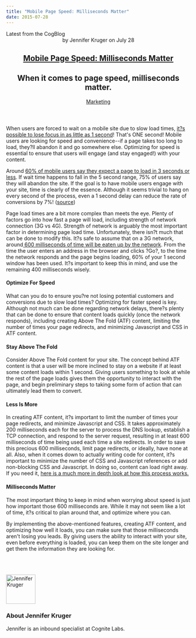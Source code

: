 ```yaml
---
title: "Mobile Page Speed: Milliseconds Matter"
date: 2015-07-28
---
```

<article itemscope itemtype="http://schema.org/Blog"> 
<div class="container outside"> 
 <div class="featured-post" style="background-image: url(&quot;//cdn2.hubspot.net/hubfs/440551/hourglass-620397_1280.jpg?t=1441046336424&quot;);"> 
  <div class="overlay"></div> 
  <div class="row-fluid"> 
   <span class="latest-post"> Latest from <span id="title" itemprop="name">the CogBlog</span> </span> 
  </div> 
  <header class="featured-header"> 
   <div class="row-fluid"> 
    <div class="span2"></div> 
    <div class="span8"> 
     <div class="row-fluid"> 
      <div class="span12 author">
        by 
       <span class="author-name" itemprop="author"><a class="author-link" href="http://www.cognitelabs.com/blog/author/jennifer-kruger" itemprop="url"></a> <span itemprop="name">Jennifer Kruger</span></span> on 
       <span class="publish-date" itemprop="datePublished"> July 28</span> 
      </div> 
     </div> 
     <hgroup class="row-fluid"> 
      <h1 class="latest-title" itemprop="headline"> <a href="../../../../com/cognitelabs/www/blog/mobile-page-speed-milliseconds-matter.html" itemprop="url"> <span id="hs_cos_wrapper_name" class="hs_cos_wrapper hs_cos_wrapper_meta_field hs_cos_wrapper_type_text" style="" data-hs-cos-general-type="meta_field" data-hs-cos-type="text">Mobile Page Speed: Milliseconds Matter</span> </a> </h1> 
      <h2 class="post-synopsis" itemprop="alternativeHeadline"> <span id="hs_cos_wrapper_post_synopsis" class="hs_cos_wrapper hs_cos_wrapper_widget hs_cos_wrapper_type_text" style="" data-hs-cos-general-type="widget" data-hs-cos-type="text">When it comes to page speed, milliseconds matter.</span> </h2> 
     </hgroup> 
     <div class="row-fluid"> 
      <span class="tags" itemprop="keywords"> <a href="http://www.cognitelabs.com/blog/topic/marketing" class="topic-tag">Marketing</a> </span> 
     </div> 
    </div> 
   </div> 
  </header> 
 </div> 
</div> 
<section class="blog-section" itemscope itemtype="http://schema.org/Blog"> 
 <div class="blog-post-wrapper cell-wrapper"> 
  <header class="section post-header"> 
  </header> 
  <div class="section post-body"> 
   <section itemprop="text"> 
    <span id="hs_cos_wrapper_post_body" class="hs_cos_wrapper hs_cos_wrapper_meta_field hs_cos_wrapper_type_rich_text" style="" data-hs-cos-general-type="meta_field" data-hs-cos-type="rich_text"><p dir="ltr"><span>When users are forced to wait on a mobile site due to slow load times, </span><a href="https://medium.com/@luisvieira_gmr/understanding-the-critical-rendering-path-rendering-pages-in-1-second-735c6e45b47a"><span>it?s possible to lose focus in as little as 1 second</span></a><span>! That's ONE second! Mobile users are looking for speed and convenience--if a page takes too long to load, they?ll abandon it and go somewhere else. Optimizing for speed is essential to ensure that users will engage (and stay engaged!) with your content.</span></p> 
     <!--more--> <p dir="ltr"><span><span class="Apple-tab-span"> </span></span><span>Around </span><a href="http://e-commercefacts.com/research/2011/07/what-usrs-want-from-mobil/19986_WhatMobileUsersWant_Wp.pdf"><span>60% of mobile users say they expect a page to load in 3 seconds or less</span></a><span>. If wait time happens to fall in the 5 second range, 75% of users say they will abandon the site. If the goal is to have mobile users engage with your site, time is clearly of the essence. Although it seems trivial to hang on every second of the process, even a 1 second delay can reduce the rate of conversions by 7%! (</span><a href="https://blog.kissmetrics.com/loading-time/"><span>source</span></a><span>)</span></p> <p dir="ltr"><span>Page load times are a bit more complex than meets the eye. Plenty of factors go into how fast a page will load, including strength of network connection (3G vs 4G). Strength of network is arguably the most important factor in determining page load time. Unfortunately, there isn?t much that can be done to modify this. It?s safe to assume that on a 3G network, around</span><a href="https://developers.google.com/speed/docs/insights/mobile"><span> 600 milliseconds of time will be eaten up by the network</span></a><span>. From the time the user enters an address in the browser and clicks ?Go?, to the time the network responds and the page begins loading, 60% of your 1 second window has been used. It?s important to keep this in mind, and use the remaining 400 milliseconds wisely.</span></p> <h1 dir="ltr"><span>Optimize For Speed</span></h1> <p dir="ltr"><span>What can you do to ensure you?re not losing potential customers and conversions due to slow load times? Optimizing for faster speed is key. Although not much can be done regarding network delays, there?s plenty that can be done to ensure that content loads quickly (once the network responds), including creating Above The Fold (ATF) content, limiting the number of times your page redirects, and minimizing Javascript and CSS in ATF content.</span></p> <h1 dir="ltr"><span>Stay Above The Fold</span></h1> <p dir="ltr"><span>Consider Above The Fold content for your site. The concept behind ATF content is that a user will be more inclined to stay on a website if at least </span><span>some</span><span> content loads within 1 second. Giving users something to look at while the rest of the page loads gives them the opportunity to interact with the page, and begin preliminary steps to taking some form of action that can ultimately lead them to convert. </span></p> <h1 dir="ltr"><span>Less Is More</span></h1> <p dir="ltr"><span>In creating ATF content, it?s important to limit the number of times your page redirects, and minimize Javascript and CSS. It takes approximately 200 milliseconds each for the server to process the DNS lookup, establish a TCP connection, and respond to the server request, resulting in at least 600 milliseconds of time being used each time a site redirects. In order to save this precious 600 milliseconds, limit page redirects, or ideally, have none at all. Also, when it comes down to actually writing code for content, it?s important to minimize the number of CSS and Javascript references&nbsp;or add non-blocking CSS and Javascript. In doing so, content can load right away. If you need it, </span><a href="https://www.filamentgroup.com/lab/weight-wait.html"><span>here is a much more in depth look at how this process works. </span></a></p> <h1 dir="ltr"><span>Milliseconds Matter</span></h1> <p dir="ltr"><span>The most important thing to keep in mind when worrying about speed&nbsp;is just how important those 600 milliseconds are. While it may not seem like a lot of time, it?s critical to plan around that, and optimize where you can.&nbsp;</span></p> <p dir="ltr"><span>By implementing the above-mentioned features, creating ATF content, and optimizing how well it loads, you can make sure that those milliseconds aren't losing you leads. By giving users the ability to interact with your site, even before everything is loaded, you can keep them on the site longer and get them the information they are looking for.&nbsp;</span></p> <br><br></span> 
   </section> 
   <span id="hs_cos_wrapper_blog_social_sharing" class="hs_cos_wrapper hs_cos_wrapper_widget hs_cos_wrapper_type_blog_social_sharing" style="" data-hs-cos-general-type="widget" data-hs-cos-type="blog_social_sharing"> 
    <div class="hs-blog-social-share"> 
     <ul class="hs-blog-social-share-list"> 
     </ul> 
    </div> </span> 
   <div id="author-bio" itemscope itemtype="http://schema.org/Person"> 
    <img width="80" height="80" class="avatar avatar-80 photo" src="http://cdn2.hubspot.net/hub/440551/hubfs/photo_9-584156-edited.jpg?t=1441046336424&amp;width=80&amp;height=80" alt="Jennifer Kruger"> 
    <div id="author-info"> 
     <h3>About <span itemprop="givenName">Jennifer Kruger<span></span></span></h3> Jennifer is an inbound specialist at Cognite Labs. 
    </div> 
    <div class="clear"></div> 
   </div> 
  </div> 
 </div> 
</section> 
</article>